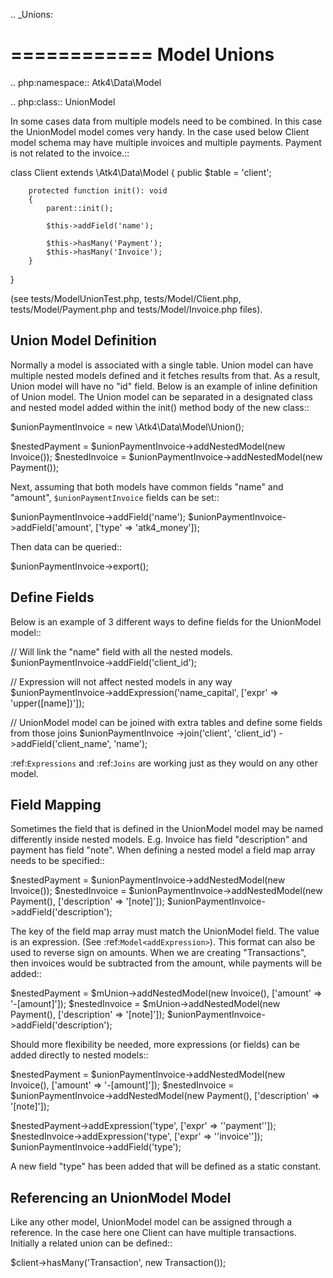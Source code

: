 
.. _Unions:

============
Model Unions
============

.. php:namespace:: Atk4\Data\Model

.. php:class:: UnionModel

In some cases data from multiple models need to be combined. In this case the UnionModel model comes very handy.
In the case used below Client model schema may have multiple invoices and multiple payments. Payment is not related to the invoice.::

   class Client extends \Atk4\Data\Model {
        public $table = 'client';

        protected function init(): void
        {
            parent::init();

            $this->addField('name');

            $this->hasMany('Payment');
            $this->hasMany('Invoice');
        }
   }

(see tests/ModelUnionTest.php, tests/Model/Client.php, tests/Model/Payment.php and tests/Model/Invoice.php files).

Union Model Definition
----------------------

Normally a model is associated with a single table. Union model can have multiple nested models defined and it fetches
results from that. As a result, Union model will have no "id" field. Below is an example of inline definition of Union model.
The Union model can be separated in a designated class and nested model added within the init() method body of the new class::

   $unionPaymentInvoice = new \Atk4\Data\Model\Union();

   $nestedPayment = $unionPaymentInvoice->addNestedModel(new Invoice());
   $nestedInvoice = $unionPaymentInvoice->addNestedModel(new Payment());

Next, assuming that both models have common fields "name" and "amount", `$unionPaymentInvoice` fields can be set::

   $unionPaymentInvoice->addField('name');
   $unionPaymentInvoice->addField('amount', ['type' => 'atk4_money']);

Then data can be queried::

   $unionPaymentInvoice->export();

Define Fields
------------------

Below is an example of 3 different ways to define fields for the UnionModel model::

   // Will link the "name" field with all the nested models.
   $unionPaymentInvoice->addField('client_id');

   // Expression will not affect nested models in any way
   $unionPaymentInvoice->addExpression('name_capital', ['expr' => 'upper([name])']);

   // UnionModel model can be joined with extra tables and define some fields from those joins
   $unionPaymentInvoice
      ->join('client', 'client_id')
      ->addField('client_name', 'name');

:ref:`Expressions` and :ref:`Joins` are working just as they would on any other model.

Field Mapping
-------------

Sometimes the field that is defined in the UnionModel model may be named differently inside nested models.
E.g. Invoice has field "description" and payment has field "note".
When defining a nested model a field map array needs to be specified::

   $nestedPayment = $unionPaymentInvoice->addNestedModel(new Invoice());
   $nestedInvoice = $unionPaymentInvoice->addNestedModel(new Payment(), ['description' => '[note]']);
   $unionPaymentInvoice->addField('description');

The key of the field map array must match the UnionModel field. The value is an expression. (See :ref:`Model<addExpression>`).
This format can also be used to reverse sign on amounts. When we are creating "Transactions", then invoices would be
subtracted from the amount, while payments will be added::

   $nestedPayment = $mUnion->addNestedModel(new Invoice(), ['amount' => '-[amount]']);
   $nestedInvoice = $mUnion->addNestedModel(new Payment(), ['description' => '[note]']);
   $unionPaymentInvoice->addField('description');

Should more flexibility be needed, more expressions (or fields) can be added directly to nested models::

   $nestedPayment = $unionPaymentInvoice->addNestedModel(new Invoice(), ['amount' => '-[amount]']);
   $nestedInvoice = $unionPaymentInvoice->addNestedModel(new Payment(), ['description' => '[note]']);

   $nestedPayment->addExpression('type', ['expr' => '\'payment\'']);
   $nestedInvoice->addExpression('type', ['expr' => '\'invoice\'']);
   $unionPaymentInvoice->addField('type');

A new field "type" has been added that will be defined as a static constant.

Referencing an UnionModel Model
--------------------------

Like any other model, UnionModel model can be assigned through a reference. In the case here one Client can have multiple transactions.
Initially a related union can be defined::

   $client->hasMany('Transaction', new Transaction());
